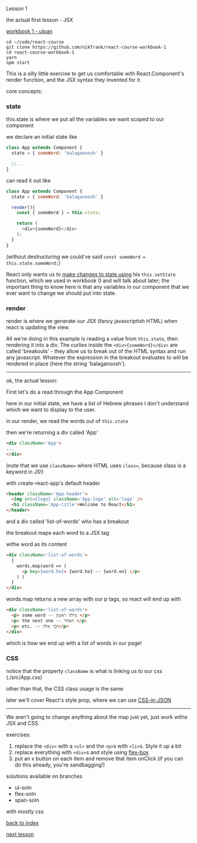 Lesson 1

the actual first lesson - JSX

[workbook 1 - ulpan](https://github.com/nikfrank/react-course-workbook-1)

```
cd ~/code/react-course
git clone https://github.com/nikfrank/react-course-workbook-1
cd react-course-workbook-1
yarn
npm start
```

This is a silly little exercise to get us comfortable with React.Component's render function, and the JSX syntax they invented for it.

core concepts:

### state

this.state is where we put all the variables we want scoped to our component

we declare an initial state like

```js
class App extends Component {
  state = { someWord: 'balaganoosh' }

  //...
}
```

can read it out like

```js
class App extends Component {
  state = { someWord: 'balaganoosh' }

  render(){
    const { someWord } = this.state;

    return (
      <div>{someWord}</div>
    );
  }
}
```

(without destructuring we could've said ```const someWord = this.state.someWord;```)

React only wants us to [make changes to state using](https://reactjs.org/docs/faq-state.html) his ```this.setState``` function, which we used in workbook 0 and will talk about later; the important thing to know here is that any variables in our component that we ever want to change we should put into state.



### render

render is where we generate our JSX (fancy javascriptish HTML) when react is updating the view.

All we're doing in this example is reading a value from ```this.state```, then rendering it into a div. The curlies inside the ```<div>{someWord}</div>``` are called 'breakouts' - they allow us to break out of the HTML syntax and run any javascript. Whatever the expression in the breakout evaluates to will be rendered in place (here the string 'balaganoosh').



---


ok, the actual lesson:


First let's do a read through the App Component

here in our initial state, we have a list of Hebrew phrases I don't understand which we want to display to the user.

in our render, we read the words out of ```this.state```

then we're returning a div called 'App'

```html
<div className='App'>
...
</div>
```

(note that we use ```className=``` where HTML uses ```class=```, because class is a keyword in JS!)

with create-react-app's default header

```html
<header className='App-header'>
  <img src={logo} className='App-logo' alt='logo' />
  <h1 className='App-title'>Welcome to React</h1>
</header>
```

and a div called 'list-of-words' who has a breakout

the breakout maps each word to a JSX tag <p> withe word as its content

```html
<div className='list-of-words'>
  {
    words.map(word => (
      <p key={word.he}> {word.he} -- {word.en} </p>
    ) )
  }
</div>
```


words.map returns a new array with our p tags, so react will end up with

```html
<div className='list-of-words'>
  <p> some word -- מילה ראשון </p>
  <p> the next one -- האחר </p>
  <p> etc. -- וכך אלה</p>
</div>
```

which is how we end up with a list of words in our page!


### CSS

notice that the property ```className``` is what is linking us to our css (./src/App.css)

other than that, the CSS class usage is the same

later we'll cover React's style prop, where we can use [CSS-in-JSON](https://reactjs.org/docs/dom-elements.html#style)


---

We aren't going to change anything about the map just yet, just work withe JSX and CSS


exercises:

1. replace the ```<div>``` with a ```<ul>``` and the ```<p>```s with ```<li>```s. Style it up a bit
2. replace everything with ```<div>```s and style using [flex-box](https://css-tricks.com/snippets/css/a-guide-to-flexbox/)
3. put an x button on each item and remove that item onClick (if you can do this already, you're sandbagging!)


solutions available on branches

- ul-soln
- flex-soln
- span-soln

with mostly css


[back to index](https://github.com/nikfrank/react-course)

[next lesson](./2.md)